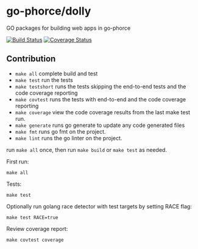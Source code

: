 # go-phorce/dolly

GO packages for building web apps in go-phorce

[![Build Status](https://travis-ci.com/go-phorce/dolly.svg?branch=master)](https://travis-ci.com/go-phorce/dolly)
[![Coverage Status](https://coveralls.io/repos/github/go-phorce/dolly/badge.svg?branch=master)](https://coveralls.io/github/go-phorce/dolly?branch=master)

## Contribution

* `make all` complete build and test
* `make test` run the tests
* `make testshort` runs the tests skipping the end-to-end tests and the code coverage reporting
* `make covtest` runs the tests with end-to-end and the code coverage reporting
* `make coverage` view the code coverage results from the last make test run.
* `make generate` runs go generate to update any code generated files
* `make fmt` runs go fmt on the project.
* `make lint` runs the go linter on the project.

run `make all` once, then run `make build` or `make test` as needed.

First run:

    make all

Tests:

    make test

Optionally run golang race detector with test targets by setting RACE flag:

    make test RACE=true

Review coverage report:

    make covtest coverage
